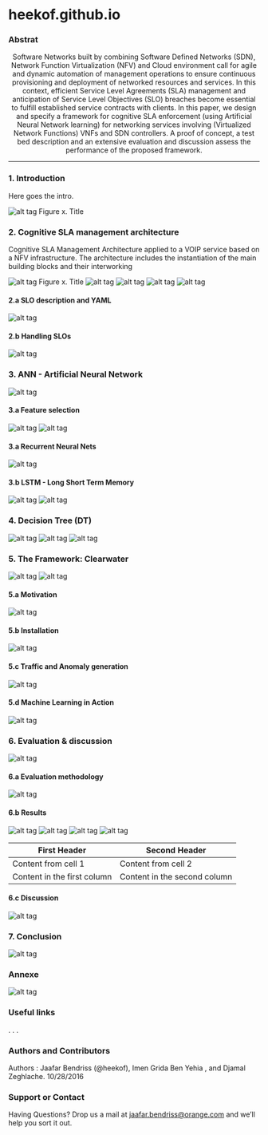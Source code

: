 # heekof.github.io

### Abstrat 


<center>
			Software Networks built by combining Software Defined Networks (SDN), Network Function Virtualization (NFV) and Cloud environment call for agile and dynamic automation of management operations to ensure continuous provisioning and deployment of networked resources and services. In this context, efficient Service Level Agreements (SLA) management and anticipation of Service Level Objectives (SLO) breaches become essential to fulfill established service contracts with clients. In this paper, we design and specify a framework for cognitive SLA enforcement (using Artificial Neural Network learning) for networking services involving (Virtualized Network Functions) VNFs and SDN controllers. A proof of concept, a test bed description and an extensive evaluation and discussion assess the performance of the proposed framework.
</center>

***

### 1. Introduction 

   Here goes the intro.
   
   
![alt tag](https://github.com/heekof/heekof.github.io/blob/master/img/Table%20definition.png)
Figure x. Title

### 2. Cognitive SLA management architecture 

Cognitive SLA Management Architecture applied to a VOIP service based on a NFV infrastructure. The architecture includes the instantiation of the main building blocks and their interworking

![alt tag](https://github.com/heekof/heekof.github.io/blob/master/img/Flow%20Chart.png)
Figure x. Title 
![alt tag](https://github.com/heekof/heekof.github.io/blob/master/img/Architecture%20SLA%20Management%20Cognitive.png)
![alt tag](https://github.com/heekof/heekof.github.io/blob/master/img/Ellis%20data%20sample.png)
![alt tag](https://github.com/heekof/heekof.github.io/blob/master/img/Full%20architecture%20V2%20.png)
![alt tag](https://github.com/heekof/heekof.github.io/blob/master/img/sequence%20diag.jpg)
#### 2.a SLO description and YAML 

![alt tag](https://github.com/heekof/heekof.github.io/blob/master/img/Feuille%201.png)

#### 2.b Handling SLOs

![alt tag](https://github.com/heekof/heekof.github.io/blob/master/img/SLO%20Example.png)

### 3. ANN - Artificial Neural Network

![alt tag](https://github.com/heekof/heekof.github.io/blob/master/img/30%20sec%20to%2030%20min.png)


#### 3.a Feature selection

![alt tag](https://github.com/heekof/heekof.github.io/blob/master/img/Autocorrelation.png)
![alt tag](https://github.com/heekof/heekof.github.io/blob/master/img/Correlation%20Lags.png)


#### 3.a Recurrent Neural Nets 

![alt tag]()

#### 3.b LSTM - Long Short Term Memory 

![alt tag](https://github.com/heekof/heekof.github.io/blob/master/img/LSTM%20Cell.png)
![alt tag](https://github.com/heekof/heekof.github.io/blob/master/img/RNN%20Unrolled.png)

### 4. Decision Tree (DT)

![alt tag](https://github.com/heekof/heekof.github.io/blob/master/img/DT_Ellis.jpeg)
![alt tag](https://github.com/heekof/heekof.github.io/blob/master/img/DT_Ellis_Comment.png)
![alt tag](https://github.com/heekof/heekof.github.io/blob/master/img/subgraph.jpg)
### 5. The Framework: Clearwater
![alt tag](https://github.com/heekof/heekof.github.io/blob/master/img/Clearwater_Architecture.png)
![alt tag](https://github.com/heekof/heekof.github.io/blob/master/img/cloudify-clearwater-architecture.jpg)
#### 5.a Motivation

![alt tag]()
#### 5.b Installation
![alt tag]()

#### 5.c Traffic and Anomaly generation

![alt tag]()
#### 5.d Machine Learning in Action 

![alt tag]()

### 6. Evaluation & discussion 

![alt tag](https://github.com/heekof/heekof.github.io/blob/master/img/CPU%20example.png)

#### 6.a Evaluation methodology 
![alt tag]()

#### 6.b Results 

![alt tag](https://github.com/heekof/heekof.github.io/blob/master/img/Eval%202.jpg)
![alt tag](https://github.com/heekof/heekof.github.io/blob/master/img/SLA%20Dashboard.png)
![alt tag](https://github.com/heekof/heekof.github.io/blob/master/img/SLO%20Breach%20in%20Graph.png)
![alt tag](https://github.com/heekof/heekof.github.io/blob/master/img/SLO%20Radar.png)


First Header | Second Header
------------ | -------------
Content from cell 1 | Content from cell 2
Content in the first column | Content in the second column

#### 6.c Discussion 
![alt tag]()

### 7. Conclusion 

![alt tag]()
###  Annexe

![alt tag]()
### Useful links








 .
 .
 .



### Authors and Contributors

 Authors :  Jaafar Bendriss (@heekof), Imen Grida Ben Yehia , and Djamal Zeghlache. 10/28/2016

### Support or Contact
Having Questions?  Drop us a mail at jaafar.bendriss@orange.com and we’ll help you sort it out.
